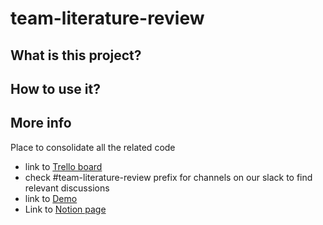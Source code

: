 # team-literature-review

## What is this project?

## How to use it?

## More info


Place to consolidate all the related code

- link to [Trello board](https://trello.com/b/P2RLlXvr)
- check #team-literature-review prefix for channels on our slack to find relevant discussions
- link to [Demo](https://www.coronawhy.org/literature-review-demo)
- Link to [Notion page](https://www.notion.so/coronawhy/CoronaWhy-Team-Literature-Review-Tool-a4abee3635ec40f087f81ad8e250d696)
